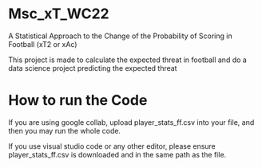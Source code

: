 # Msc_xT_WC22
A Statistical Approach to the Change of the Probability of Scoring in Football (xT2 or xAc)

This project is made to calculate the expected threat in football and do a data science project
predicting the expected threat


# How to run the Code

If you are using google collab, upload player_stats_ff.csv into your file, and then you may run the whole code.

If you use visual studio code or any other editor, please ensure player_stats_ff.csv is downloaded and in the same path as the file.
